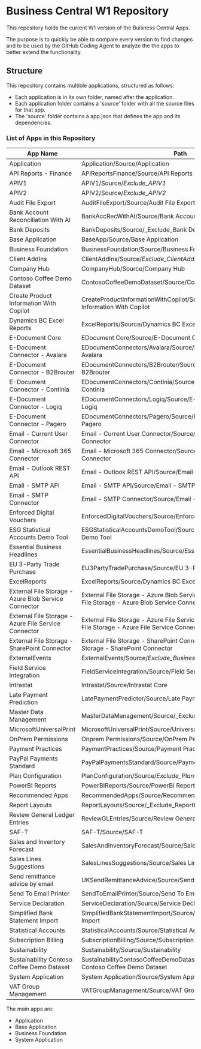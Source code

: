 # Business Central W1 Repository

This repository holds the current W1 version of the Buisness Central Apps.

The purpose is to quickly be able to compare every version to find changes and to be used by
the GitHub Coding Agent to analyze the the apps to better extend the functionality.


## Structure

This repository contains multible applications, structured as follows:

- Each application is in its own folder, named after the application.
- Each application folder contains a 'source' folder with all the source files for that app.
- The 'source' folder contains a app.json that defines the app and its dependencies.


### List of Apps in this Repository


| App Name                                         | Path                                                        |
|--------------------------------------------------|-------------------------------------------------------------|
| Application                                      | Application/Source/Application                              |
| API Reports - Finance                            | APIReportsFinance/Source/API Reports - Finance              |
| APIV1                                            | APIV1/Source/_Exclude_APIV1_                                |
| APIV2                                            | APIV2/Source/_Exclude_APIV2_                                |
| Audit File Export                                | AuditFileExport/Source/Audit File Export                    |
| Bank Account Reconciliation With AI              | BankAccRecWithAI/Source/Bank Account Reconciliation With AI |
| Bank Deposits                                    | BankDeposits/Source/_Exclude_Bank Deposits                  |
| Base Application                                 | BaseApp/Source/Base Application                             |
| Business Foundation                              | BusinessFoundation/Source/Business Foundation               |
| Client AddIns                                    | ClientAddIns/Source/_Exclude_ClientAddIns_                  |
| Company Hub                                      | CompanyHub/Source/Company Hub                               |
| Contoso Coffee Demo Dataset                      | ContosoCoffeeDemoDataset/Source/Contoso Coffee Demo Dataset |
| Create Product Information With Copilot          | CreateProductInformationWithCopilot/Source/Create Product Information With Copilot |
| Dynamics BC Excel Reports                        | ExcelReports/Source/Dynamics BC Excel Reports               |
| E-Document Core                                  | EDocument Core/Source/E-Document Core                       |
| E-Document Connector - Avalara                   | EDocumentConnectors/Avalara/Source/E-Document Connector - Avalara |
| E-Document Connector - B2Brouter                 | EDocumentConnectors/B2Brouter/Source/E-Document Connector - B2Brouter |
| E-Document Connector - Continia                  | EDocumentConnectors/Continia/Source/E-Document Connector - Continia |
| E-Document Connector - Logiq                     | EDocumentConnectors/Logiq/Source/E-Document Connector - Logiq |
| E-Document Connector - Pagero                    | EDocumentConnectors/Pagero/Source/E-Document Connector - Pagero |
| Email - Current User Connector                   | Email - Current User Connector/Source/Email - Current User Connector |
| Email - Microsoft 365 Connector                  | Email - Microsoft 365 Connector/Source/Email - Microsoft 365 Connector |
| Email - Outlook REST API                         | Email - Outlook REST API/Source/Email - Outlook REST API     |
| Email - SMTP API                                 | Email - SMTP API/Source/Email - SMTP API                     |
| Email - SMTP Connector                           | Email - SMTP Connector/Source/Email - SMTP Connector         |
| Enforced Digital Vouchers                        | EnforcedDigitalVouchers/Source/Enforced Digital Vouchers     |
| ESG Statistical Accounts Demo Tool               | ESGStatisticalAccountsDemoTool/Source/ESG Statistical Accounts Demo Tool |
| Essential Business Headlines                     | EssentialBusinessHeadlines/Source/Essential Business Headlines |
| EU 3-Party Trade Purchase                        | EU3PartyTradePurchase/Source/EU 3-Party Trade Purchase       |
| ExcelReports                                     | ExcelReports/Source/Dynamics BC Excel Reports                |
| External File Storage - Azure Blob Service Connector | External File Storage - Azure Blob Service Connector/Source/External File Storage - Azure Blob Service Connector |
| External File Storage - Azure File Service Connector | External File Storage - Azure File Service Connector/Source/External File Storage - Azure File Service Connector |
| External File Storage - SharePoint Connector      | External File Storage - SharePoint Connector/Source/External File Storage - SharePoint Connector |
| ExternalEvents                                   | ExternalEvents/Source/_Exclude_Business_Events_              |
| Field Service Integration                        | FieldServiceIntegration/Source/Field Service Integration     |
| Intrastat                                        | Intrastat/Source/Intrastat Core                             |
| Late Payment Prediction                          | LatePaymentPredictor/Source/Late Payment Prediction          |
| Master Data Management                           | MasterDataManagement/Source/_Exclude_Master_Data_Management  |
| MicrosoftUniversalPrint                          | MicrosoftUniversalPrint/Source/Universal Print Integration   |
| OnPrem Permissions                               | Onprem Permissions/Source/OnPrem Permissions                 |
| Payment Practices                                | PaymentPractices/Source/Payment Practices                    |
| PayPal Payments Standard                         | PayPalPaymentsStandard/Source/Payment Links to PayPal        |
| Plan Configuration                               | PlanConfiguration/Source/_Exclude_PlanConfiguration_         |
| PowerBI Reports                                  | PowerBIReports/Source/PowerBI Reports                        |
| Recommended Apps                                 | RecommendedApps/Source/Recommended Apps                      |
| Report Layouts                                   | ReportLayouts/Source/_Exclude_ReportLayouts                  |
| Review General Ledger Entries                    | ReviewGLEntries/Source/Review General Ledger Entries         |
| SAF-T                                            | SAF-T/Source/SAF-T                                          |
| Sales and Inventory Forecast                     | SalesAndInventoryForecast/Source/Sales and Inventory Forecast |
| Sales Lines Suggestions                          | SalesLinesSuggestions/Source/Sales Lines Suggestions         |
| Send remittance advice by email                  | UKSendRemittanceAdvice/Source/Send remittance advice by email |
| Send To Email Printer                            | SendToEmailPrinter/Source/Send To Email Printer              |
| Service Declaration                              | ServiceDeclaration/Source/Service Declaration                |
| Simplified Bank Statement Import                 | SimplifiedBankStatementImport/Source/Simplified Bank Statement Import |
| Statistical Accounts                             | StatisticalAccounts/Source/Statistical Accounts              |
| Subscription Billing                             | SubscriptionBilling/Source/Subscription Billing              |
| Sustainability                                   | Sustainability/Source/Sustainability                        |
| Sustainability Contoso Coffee Demo Dataset        | SustainabilityContosoCoffeeDemoDataset/Source/Sustainability Contoso Coffee Demo Dataset |
| System Application                               | System Application/Source/System Application                 |
| VAT Group Management                             | VATGroupManagement/Source/VAT Group Management               |


The main apps are:
- Application
- Base Application
- Business Foundation
- System Application